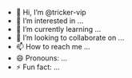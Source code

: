 - 👋 Hi, I’m @tricker-vip
- 👀 I’m interested in ...
- 🌱 I’m currently learning ...
- 💞️ I’m looking to collaborate on ...
- 📫 How to reach me ...
- 😄 Pronouns: ...
- ⚡ Fun fact: ...

<!---
tricker-vip/tricker-vip is a ✨ special ✨ repository because its `README.md` (this file) appears on your GitHub profile.
You can click the Preview link to take a look at your changes.
--->

